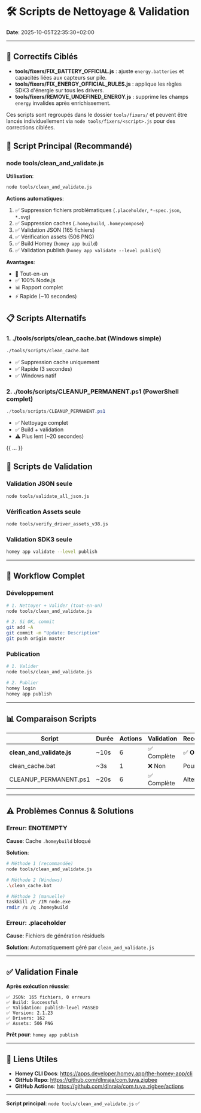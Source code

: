 # 🛠️ Scripts de Nettoyage & Validation

**Date**: 2025-10-05T22:35:30+02:00

---

## 🔁 Correctifs Ciblés

- **tools/fixers/FIX_BATTERY_OFFICIAL.js** : ajuste `energy.batteries` et capacités liées aux capteurs sur pile.
- **tools/fixers/FIX_ENERGY_OFFICIAL_RULES.js** : applique les règles SDK3 d'énergie sur tous les drivers.
- **tools/fixers/REMOVE_UNDEFINED_ENERGY.js** : supprime les champs `energy` invalides après enrichissement.

Ces scripts sont regroupés dans le dossier `tools/fixers/` et peuvent être lancés individuellement via `node tools/fixers/<script>.js` pour des corrections ciblées.
## 🎯 Script Principal (Recommandé)

### **node tools/clean_and_validate.js**

**Utilisation**:
```bash
node tools/clean_and_validate.js
```

**Actions automatiques**:
1. ✅ Suppression fichiers problématiques (`.placeholder`, `*-spec.json`, `*.svg`)
2. ✅ Suppression caches (`.homeybuild`, `.homeycompose`)
3. ✅ Validation JSON (165 fichiers)
4. ✅ Vérification assets (506 PNG)
5. ✅ Build Homey (`homey app build`)
6. ✅ Validation publish (`homey app validate --level publish`)

**Avantages**:
- 🚀 Tout-en-un
- ✅ 100% Node.js
- 📊 Rapport complet
- ⚡ Rapide (~10 secondes)


## 📋 Scripts Alternatifs

### 1. **./tools/scripts/clean_cache.bat** (Windows simple)
```cmd
./tools/scripts/clean_cache.bat
```
- ✅ Suppression cache uniquement
- ✅ Rapide (3 secondes)
- ✅ Windows natif

### 2. **./tools/scripts/CLEANUP_PERMANENT.ps1** (PowerShell complet)
```powershell
./tools/scripts/CLEANUP_PERMANENT.ps1
```
- ✅ Nettoyage complet
- ✅ Build + validation
- ⚠️ Plus lent (~20 secondes)

{{ ... }}

## 🔧 Scripts de Validation

### Validation JSON seule
```bash
node tools/validate_all_json.js
```

### Vérification Assets seule
```bash
node tools/verify_driver_assets_v38.js
```

### Validation SDK3 seule
```bash
homey app validate --level publish
```

---

## 🚀 Workflow Complet

### Développement
```bash
# 1. Nettoyer + Valider (tout-en-un)
node tools/clean_and_validate.js

# 2. Si OK, commit
git add -A
git commit -m "Update: Description"
git push origin master
```

### Publication
```bash
# 1. Valider
node tools/clean_and_validate.js

# 2. Publier
homey login
homey app publish
```

---

## 📊 Comparaison Scripts

| Script | Durée | Actions | Validation | Recommandé |
|--------|-------|---------|------------|------------|
| **clean_and_validate.js** | ~10s | 6 | ✅ Complète | ✅ **OUI** |
| clean_cache.bat | ~3s | 1 | ❌ Non | Pour debug |
| CLEANUP_PERMANENT.ps1 | ~20s | 6 | ✅ Complète | Alternative |

---

## ⚠️ Problèmes Connus & Solutions

### Erreur: ENOTEMPTY
**Cause**: Cache `.homeybuild` bloqué

**Solution**:
```bash
# Méthode 1 (recommandée)
node tools/clean_and_validate.js

# Méthode 2 (Windows)
.\clean_cache.bat

# Méthode 3 (manuelle)
taskkill /F /IM node.exe
rmdir /s /q .homeybuild
```

### Erreur: .placeholder
**Cause**: Fichiers de génération résiduels

**Solution**: Automatiquement géré par `clean_and_validate.js`

---

## ✅ Validation Finale

**Après exécution réussie**:
```
✅ JSON: 165 fichiers, 0 erreurs
✅ Build: Successful
✅ Validation: publish-level PASSED
✅ Version: 2.1.23
✅ Drivers: 162
✅ Assets: 506 PNG
```

**Prêt pour**: `homey app publish`

---

## 🔗 Liens Utiles

- **Homey CLI Docs**: https://apps.developer.homey.app/the-homey-app/cli
- **GitHub Repo**: https://github.com/dlnraja/com.tuya.zigbee
- **GitHub Actions**: https://github.com/dlnraja/com.tuya.zigbee/actions

---

**Script principal**: `node tools/clean_and_validate.js` ✅
